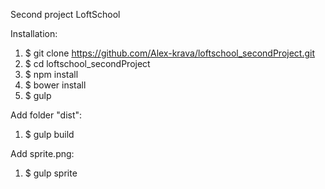 Second project LoftSchool

Installation:

1. $ git clone https://github.com/Alex-krava/loftschool_secondProject.git
2. $ cd loftschool_secondProject
3. $ npm install
4. $ bower install
5. $ gulp

Add folder "dist":

1. $ gulp build

Add sprite.png:

1. $ gulp sprite